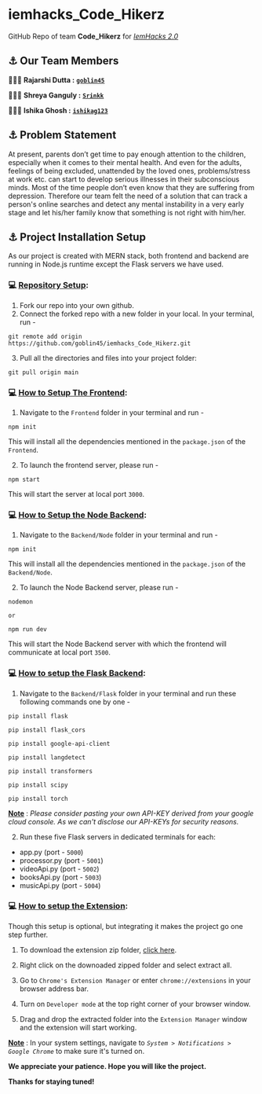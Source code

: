 # iemhacks_Code_Hikerz
GitHub Repo of team **Code_Hikerz** for <u>*IemHacks 2.0*</u>

## ⚓ Our Team Members
👨🏻‍💻 **Rajarshi Dutta :** <u>[**`goblin45`**](https://github.com/goblin45)</u>

👩🏻‍💻 **Shreya Ganguly :** <u>[**`Srinkk`**](https://github.com/Srinkk)</u>

👩🏻‍💻 **Ishika Ghosh :** <u>[**`ishikag123`**](https://github.com/ishikag123)</u>

## ⚓ Problem Statement
At present, parents don’t get time to pay enough attention to the children, especially when it comes to their mental health. And even for the adults, feelings of being excluded, unattended by the loved ones, problems/stress at work etc. can start to develop serious illnesses in their subconscious minds. 
Most of the time people don’t even know that they are suffering from depression. 
Therefore our team felt the need of a solution that can track a person's online searches and detect any mental instability in a very early stage and let his/her family know that something is not right with him/her.

## ⚓ Project Installation Setup
As our project is created with MERN stack, both frontend and backend are running in Node.js runtime except the Flask servers we have used.

### 💻 <u>Repository Setup</u>:

1. Fork our repo into your own github.
2. Connect the forked repo with a new folder in your local. In your terminal, run - 
```
git remote add origin https://github.com/goblin45/iemhacks_Code_Hikerz.git
```
3. Pull all the directories and files into your project folder: 

```
git pull origin main
```

### 💻 <u>How to Setup The Frontend</u>:

1. Navigate to the `Frontend` folder in your terminal and run -

```
npm init
```

This will install all the dependencies mentioned in the `package.json` of the `Frontend`.

2. To launch the frontend server, please run - 

```
npm start
```

This will start the server at local port `3000`.

### 💻 <u>How to Setup the Node Backend</u>:

1. Navigate to the `Backend/Node` folder in your terminal and run - 

```
npm init
```

This will install all the dependencies mentioned in the `package.json` of the `Backend/Node`.

2. To launch the Node Backend server, please run - 

```
nodemon 
```

`or`

```
npm run dev
```

This will start the Node Backend server with which the frontend will communicate at local port `3500`.

### 💻 <u>How to setup the Flask Backend</u>:

1. Navigate to the `Backend/Flask` folder in your terminal and run these following commands one by one -

```
pip install flask
```

```
pip install flask_cors
```

```
pip install google-api-client
```

```
pip install langdetect
```

```
pip install transformers
```

```
pip install scipy
```

```
pip install torch
```

**<u>Note</u>** : *Please consider pasting your own API-KEY derived from your google cloud console. As we can't disclose our API-KEYs for security reasons.*

2. Run these five Flask servers in dedicated terminals for each:

- app.py (port - `5000`)
- processor.py (port - `5001`)
- videoApi.py (port - `5002`)
- booksApi.py (port - `5003`)
- musicApi.py (port - `5004`)

### 💻 <u>How to setup the Extension</u>:

Though this setup is optional, but integrating it makes the project go one step further.

1. To download the extension zip folder, <u>[click here](https://github.com/goblin45/Mental_App_Dev_Static/releases/download/v1.0.0/Extension.zip)</u>.

2. Right click on the downoaded zipped folder and select extract all. 

3. Go to `Chrome's Extension Manager` or enter `chrome://extensions` in your browser address bar.

5. Turn on `Developer mode` at the top right corner of your browser window.

6. Drag and drop the extracted folder into the `Extension Manager` window and the extension will start working.

**<u>Note</u>** : In your system settings, navigate to *`System > Notifications > Google Chrome`* to make sure it's turned on.

**We appreciate your patience. Hope you will like the project.**

**Thanks for staying tuned!**

#

